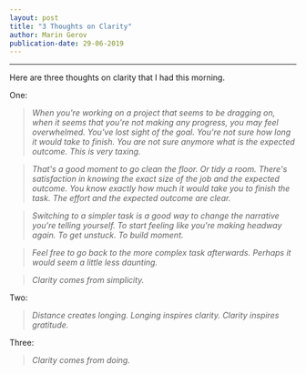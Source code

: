 ```yaml
---
layout: post
title: "3 Thoughts on Clarity"
author: Marin Gerov
publication-date: 29-06-2019
---
```


---

Here are three thoughts on clarity that I had this morning.

One:

  > *When you're working on a project that seems to be dragging on, when it seems that you're not making any progress, you may feel overwhelmed. You've lost sight of the goal. You're not sure how long it would take to finish. You are not sure anymore what is the expected outcome. This is very taxing.*

  > *That's a good moment to go clean the floor. Or tidy a room. There's satisfaction in knowing the exact size of the job and the expected outcome. You know exactly how much it would take you to finish the task. The effort and the expected outcome are clear.*

  > *Switching to a simpler task is a good way to change the narrative you're telling yourself. To start feeling like you're making headway again. To get unstuck. To build moment.*

  > *Feel free to go back to the more complex task afterwards. Perhaps it would seem a little less daunting.*

  > *Clarity comes from simplicity.*

Two:

  > *Distance creates longing. Longing inspires clarity. Clarity inspires gratitude.*

Three:

  > *Clarity comes from doing.*
